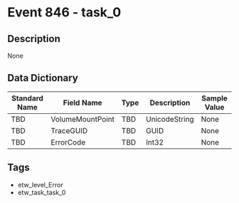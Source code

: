 # Event 846 - task_0

## Description
None

## Data Dictionary
|Standard Name|Field Name|Type|Description|Sample Value|
|---|---|---|---|---|
|TBD|VolumeMountPoint|TBD|UnicodeString|None|None|
|TBD|TraceGUID|TBD|GUID|None|None|
|TBD|ErrorCode|TBD|Int32|None|None|

## Tags
* etw_level_Error
* etw_task_task_0
